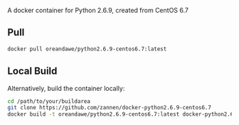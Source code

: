 A docker container for Python 2.6.9, created from CentOS 6.7

## Pull ##

```bash
docker pull oreandawe/python2.6.9-centos6.7:latest
```

## Local Build ##

Alternatively, build the container locally:

```bash
cd /path/to/your/buildarea
git clone https://github.com/zannen/docker-python2.6.9-centos6.7
docker build -t oreandawe/python2.6.9-centos6.7:latest docker-python2.6.9-centos6.7/
```
